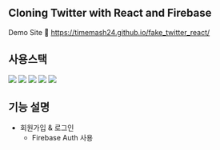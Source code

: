 ## Cloning Twitter with React and Firebase
Demo Site 🔗 https://timemash24.github.io/fake_twitter_react/

## 사용스택
<img src="https://img.shields.io/badge/Firebase 9.10.0-FFCA28?style=for-the-badge&logo=firebase&logoColor=white" margin='5px'/> <img src="https://img.shields.io/badge/React 18.2.0-61DAFB?style=for-the-badge&logo=react&logoColor=white"/> <img src="https://img.shields.io/badge/Javascript-F7DF1E?style=for-the-badge&logo=javascript&logoColor=F7DF1E"/> <img src="https://img.shields.io/badge/HTML5-E34F26?style=flat-square&logo=html5&logoColor=E34F26"/> <img src="https://img.shields.io/badge/CSS3-572B6?style=for-the-badge&logo=css3&logoColor=572B6"/>

## 기능 설명
- 회원가입 & 로그인
  - Firebase Auth 사용
